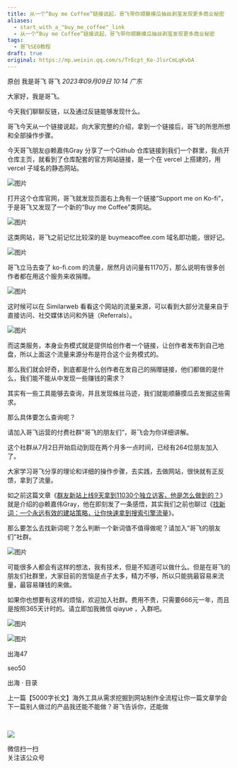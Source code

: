 ```yaml
---
title: 从一个“Buy me Coffee”链接说起，哥飞带你顺藤摸瓜抽丝剥茧发现更多商业秘密
aliases:
  - start_with_a_"buy_me_coffee"_link
  - 从一个“Buy me Coffee”链接说起，哥飞带你顺藤摸瓜抽丝剥茧发现更多商业秘密
tags:
  - 哥飞SEO教程
draft: true
original: https://mp.weixin.qq.com/s/TrEcpt_Ke-JlsrCmLqKvbA
---
```


原创 我是哥飞 哥飞 _2023年09月09日 10:14_ _广东_

大家好，我是哥飞。

今天我们聊聊反链，以及通过反链能够发现什么。  

哥飞今天从一个链接说起，向大家完整的介绍，拿到一个链接后，哥飞的所思所想和全部操作步骤。  

今天哥飞朋友@赖嘉伟Gray 分享了一个Github 仓库链接到我们一个群里，我点开仓库主页，就看到了仓库配套的官方网站链接，是一个在 vercel 上搭建的，用 vercel 子域名的静态网站。

![图片](https://mmbiz.qpic.cn/sz_mmbiz_png/LBrX00GQeicvoKUibQNqCd4OGjGXeibg5RufK8oALPMHqnQAVjr3AQ7k3cm72ibljj07ODhoYEkQsIAx652VoeKL1w/640?wx_fmt=png&tp=webp&wxfrom=5&wx_lazy=1&wx_co=1)

打开这个仓库官网，哥飞就发现页面右上角有一个链接“Support me on Ko-fi”，于是哥飞又发现了一个新的“Buy me Coffee”类网站。  

![图片](https://mmbiz.qpic.cn/sz_mmbiz_png/LBrX00GQeicvoKUibQNqCd4OGjGXeibg5RuY7S4q4WSiakM0tr9ulFjh6LjdegM3GpIzMknmDC9g6auFmyV9uu7HWQ/640?wx_fmt=png&tp=webp&wxfrom=5&wx_lazy=1&wx_co=1)

这类网站，哥飞之前记忆比较深的是 buymeacoffee.com 域名即功能，很好记。  

![图片](https://mmbiz.qpic.cn/sz_mmbiz_png/LBrX00GQeict46oBEgmoADicSIO8B0ut9rIJhU6xico5HoetoeEGUE0AwE0E5ysG0FGOrbUiczp9N0huuV1KHx6Wzg/640?wx_fmt=png&tp=webp&wxfrom=5&wx_lazy=1&wx_co=1)

哥飞立马去查了 ko-fi.com 的流量，居然月访问量有1170万，那么说明有很多创作者都在用这个服务来收捐赠。  

![图片](https://mmbiz.qpic.cn/sz_mmbiz_png/LBrX00GQeict46oBEgmoADicSIO8B0ut9rW7pf60LhLDZYDYaX23FEPE1cTJ70ciclPibSibicQGDytP2xTQReHhRYXA/640?wx_fmt=png&tp=webp&wxfrom=5&wx_lazy=1&wx_co=1)

这时候可以在 Similarweb 看看这个网站的流量来源，可以看到大部分流量来自于直接访问、社交媒体访问和外链（Referrals）。  

![图片](https://mmbiz.qpic.cn/sz_mmbiz_png/LBrX00GQeict46oBEgmoADicSIO8B0ut9rm7uWvBN0sO5d7N1vj9ZGIiaIWD9k2vPHeHpL3NGqFibLTZasiab3icibL3w/640?wx_fmt=png&tp=webp&wxfrom=5&wx_lazy=1&wx_co=1)

而这类服务，本身业务模式就是提供给创作者一个链接，让创作者发布到自己地盘，所以上面这个流量来源分布是符合这个业务模式的。  

那么我们就会好奇，到底都是什么创作者在发自己的捐赠链接，他们都做的是什么，我们能不能从中发现一些赚钱的需求？  

其实有一些工具能够去查询，并且发现蛛丝马迹，我们就能顺藤摸瓜去发掘这些需求。  

那么具体要怎么查询呢？  

请加入哥飞运营的付费社群“哥飞的朋友们”，哥飞会为你详细讲解。

这个社群从7月2日开始启动到现在两个月多一点时间，已经有264位朋友加入了。

大家学习哥飞分享的理论和详细的操作步骤，去实践，去做网站，很快就有正反馈，拿到了流量。

如之前这篇文章《[群友新站上线9天拿到11030个独立访客，他是怎么做到的？](http://mp.weixin.qq.com/s?__biz=MjM5OTIzMzYyMA==&mid=2650079382&idx=1&sn=5a531d003bb4d9e2d7f52ab73e14665c&chksm=bf3f31ad8848b8bb8321721a3847dd8145c18c65367c86b9b1d22100033cc845af480594cdba&scene=21#wechat_redirect)》就是介绍的@赖嘉伟Gray，他在即刻发了一条感悟，其实我们之前也聊过《[找新词：一个永远有效的建站策略，让你快速拿到搜索引擎流量](http://mp.weixin.qq.com/s?__biz=MjM5OTIzMzYyMA==&mid=2650079457&idx=1&sn=6a6b914a2685581ef26ef00cb8b19ee1&chksm=bf3f31da8848b8cc7e206419bcb2884415659dae3bd17fb77b9859adf106da494bd843f5d6f4&scene=21#wechat_redirect)》。  

那么要怎么去找新词呢？怎么判断一个新词值不值得做呢？请加入“哥飞的朋友们”社群。  

![图片](https://mmbiz.qpic.cn/sz_mmbiz_jpg/LBrX00GQeict46oBEgmoADicSIO8B0ut9r7yO7hzSRkCibjRDu9VOe1jDRY0MkFWjutZlUJCgBqKDXD4bm1ZtIJgw/640?wx_fmt=jpeg&tp=webp&wxfrom=5&wx_lazy=1&wx_co=1)

可能很多人都会有这样的想法，我有技术，但是不知道可以做什么。但是在哥飞的朋友们社群里，大家目前的苦恼是点子太多，精力不够，所以只能挑最容易来流量，最容易赚钱的来做。  

如果你也想要有这样的烦恼，欢迎加入社群。费用不贵，只需要666元一年，而且是按照365天计时的。请立即加我微信 qiayue ，入群吧。

![图片](https://mmbiz.qpic.cn/sz_mmbiz_jpg/LBrX00GQeicvuVIiaTPbwkXUjHxobv35V3RuC3HfUibj7dhysbSKKhvF95JcXKdcjzdzQAXWL9NMkMtpELqu2iaLuA/640?wx_fmt=jpeg&tp=webp&wxfrom=5&wx_lazy=1&wx_co=1)

![图片](https://mmbiz.qpic.cn/sz_mmbiz_png/LBrX00GQeicsG8Pro6O9Hu75bIIiafZVPs3qlYeaNNJ1BpqNplEGgibL5m1bcq8a1N1rzoI5lia8aJjtHfgiaAADJJQ/640?wx_fmt=png&tp=webp&wxfrom=5&wx_lazy=1&wx_co=1)

出海47

seo50

出海 · 目录

上一篇【5000字长文】海外工具从需求挖掘到网站制作全流程让你一篇文章学会下一篇别人做过的产品我还能不能做？哥飞告诉你，还能做

​

![](https://mp.weixin.qq.com/mp/qrcode?scene=10000004&size=102&__biz=MjM5OTIzMzYyMA==&mid=2650080115&idx=1&sn=d6193012a082a9c2a34570e376dd0ce5&send_time=)

微信扫一扫  
关注该公众号